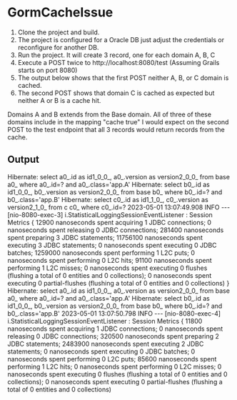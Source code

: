 # GormCacheIssue

1. Clone the project and build.
2. The project is configured for a Oracle DB just adjust the credentials or reconfigure for another DB.
3. Run the project. It will create 3 record, one for each domain A, B, C
4. Execute a POST twice to http://localhost:8080/test  (Assuming Grails starts on port 8080)
5. The output below shows that the first POST neither A, B, or C domain is cached.
6. The second POST shows that domain C is cached as expected but neither A or B is a cache hit.

Domains A and B extends from the Base domain.  All of three of these domains include in the mapping "cache true"
I would expect on the second POST to the test endpoint that all 3 records would return records from the cache.


Output
----------------------------------------------------------

Hibernate: select a0_.id as id1_0_0_, a0_.version as version2_0_0_ from base a0_ where a0_.id=? and a0_.class='app.A'
Hibernate: select b0_.id as id1_0_0_, b0_.version as version2_0_0_ from base b0_ where b0_.id=? and b0_.class='app.B'
Hibernate: select c0_.id as id1_1_0_, c0_.version as version2_1_0_ from c c0_ where c0_.id=?
2023-05-01 13:07:49.908  INFO --- [nio-8080-exec-3] i.StatisticalLoggingSessionEventListener : Session Metrics {
    12900 nanoseconds spent acquiring 1 JDBC connections;
    0 nanoseconds spent releasing 0 JDBC connections;
    281400 nanoseconds spent preparing 3 JDBC statements;
    11756100 nanoseconds spent executing 3 JDBC statements;
    0 nanoseconds spent executing 0 JDBC batches;
    1259000 nanoseconds spent performing 1 L2C puts;
    0 nanoseconds spent performing 0 L2C hits;
    91100 nanoseconds spent performing 1 L2C misses;
    0 nanoseconds spent executing 0 flushes (flushing a total of 0 entities and 0 collections);
    0 nanoseconds spent executing 0 partial-flushes (flushing a total of 0 entities and 0 collections)
}
Hibernate: select a0_.id as id1_0_0_, a0_.version as version2_0_0_ from base a0_ where a0_.id=? and a0_.class='app.A'
Hibernate: select b0_.id as id1_0_0_, b0_.version as version2_0_0_ from base b0_ where b0_.id=? and b0_.class='app.B'
2023-05-01 13:07:50.798  INFO --- [nio-8080-exec-4] i.StatisticalLoggingSessionEventListener : Session Metrics {
    11800 nanoseconds spent acquiring 1 JDBC connections;
    0 nanoseconds spent releasing 0 JDBC connections;
    320500 nanoseconds spent preparing 2 JDBC statements;
    2483900 nanoseconds spent executing 2 JDBC statements;
    0 nanoseconds spent executing 0 JDBC batches;
    0 nanoseconds spent performing 0 L2C puts;
    85600 nanoseconds spent performing 1 L2C hits;
    0 nanoseconds spent performing 0 L2C misses;
    0 nanoseconds spent executing 0 flushes (flushing a total of 0 entities and 0 collections);
    0 nanoseconds spent executing 0 partial-flushes (flushing a total of 0 entities and 0 collections)
